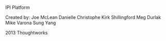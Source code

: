 IPI Platform

Created by: 
Joe McLean
Danielle Christophe
Kirk Shillingford
Meg Durlak
Mike Varona
Sung Yang

2013 Thoughtworks
